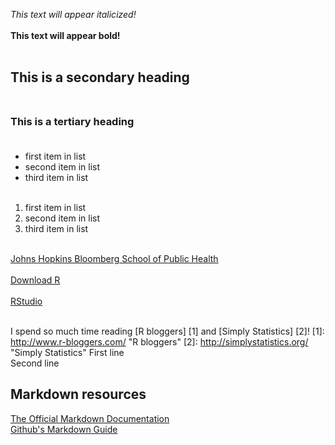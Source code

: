 *This text will appear italicized!*<br></br>
**This text will appear bold!**<br></br>

## This is a secondary heading<br></br>
### This is a tertiary heading<br></br>

- first item in list
- second item in list
- third item in list
<br></br>

1. first item in list
2. second item in list
3. third item in list
<br></br>

[Johns Hopkins Bloomberg School of Public Health](http://www.jhsph.edu)<br></br>
[Download R](http://www.r-project.org/)<br></br>
[RStudio](http://www.rstudio.com)<br></br>

I spend so much time reading [R bloggers] [1] and [Simply Statistics] [2]!
[1]: http://www.r-bloggers.com/ "R bloggers"
[2]: http://simplystatistics.org/		"Simply Statistics"
First line  
Second line  
## Markdown resources
[The Official Markdown Documentation](http://daringfireball.net/projects/markdown/basics)  
[Github's Markdown Guide](https://help.github.com/articles/github-flavored-markdown/)  
